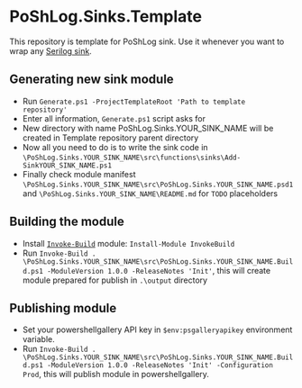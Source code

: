 # PoShLog.Sinks.Template

This repository is template for PoShLog sink. Use it whenever you want to wrap any [Serilog sink](https://github.com/serilog/serilog/wiki/Provided-Sinks).

## Generating new sink module

* Run `Generate.ps1 -ProjectTemplateRoot 'Path to template repository'`
* Enter all information, `Generate.ps1` script asks for
* New directory with name PoShLog.Sinks.YOUR_SINK_NAME will be created in Template repository parent directory
* Now all you need to do is to write the sink code in `\PoShLog.Sinks.YOUR_SINK_NAME\src\functions\sinks\Add-SinkYOUR_SINK_NAME.ps1`
* Finally check module manifest `\PoShLog.Sinks.YOUR_SINK_NAME\src\PoShLog.Sinks.YOUR_SINK_NAME.psd1` and `\PoShLog.Sinks.YOUR_SINK_NAME\README.md` for `TODO` placeholders

## Building the module

* Install [`Invoke-Build`](https://github.com/nightroman/Invoke-Build) module: `Install-Module InvokeBuild`
* Run `Invoke-Build . \PoShLog.Sinks.YOUR_SINK_NAME\src\PoShLog.Sinks.YOUR_SINK_NAME.Build.ps1 -ModuleVersion 1.0.0 -ReleaseNotes 'Init'`, this will create module prepared for publish in `.\output` directory

## Publishing module

* Set your powershellgallery API key in `$env:psgalleryapikey` environment variable.
* Run `Invoke-Build . \PoShLog.Sinks.YOUR_SINK_NAME\src\PoShLog.Sinks.YOUR_SINK_NAME.Build.ps1 -ModuleVersion 1.0.0 -ReleaseNotes 'Init' -Configuration Prod`, this will publish module in powershellgallery.
